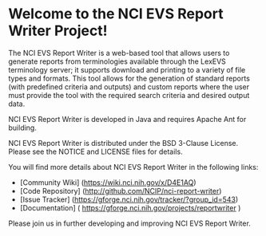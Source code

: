 Welcome to the NCI EVS Report Writer Project!
==============================

The NCI EVS Report Writer is a web-based tool that allows users to generate reports from terminologies available 
through the LexEVS terminology server; it supports download and printing to a variety of file types and formats.
This tool allows for the generation of standard reports (with predefined criteria and outputs) and 
custom reports where the user must provide the tool with the required search criteria and desired output data.

NCI EVS Report Writer is developed in Java and requires Apache Ant for building.

NCI EVS Report Writer is distributed under the BSD 3-Clause License.
Please see the NOTICE and LICENSE files for details.

You will find more details about NCI EVS Report Writer in the following links:

 * [Community Wiki] (https://wiki.nci.nih.gov/x/D4E1AQ)
 * [Code Repository] (http://github.com/NCIP/nci-report-writer)
 * [Issue Tracker] (https://gforge.nci.nih.gov/tracker/?group_id=543)
 * [Documentation] (   https://gforge.nci.nih.gov/projects/reportwriter )
  
Please join us in further developing and improving NCI EVS Report Writer.
